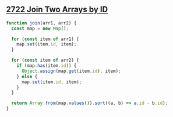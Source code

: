 ## [2722 Join Two Arrays by ID](https://leetcode.com/problems/join-two-arrays-by-id/description/?envType=study-plan-v2&envId=30-days-of-javascript)

<!-- notecardId: 1739798137182 -->

```js
function join(arr1, arr2) {
  const map = new Map();

  for (const item of arr1) {
    map.set(item.id, item);
  }

  for (const item of arr2) {
    if (map.has(item.id)) {
      Object.assign(map.get(item.id), item);
    } else {
      map.set(item.id, item);
    }
  }

  return Array.from(map.values()).sort((a, b) => a.id - b.id);
}
```
